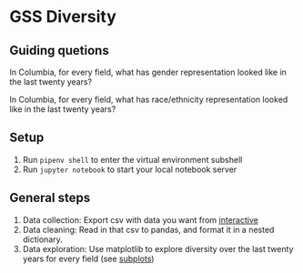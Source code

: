 # GSS Diversity

## Guiding quetions

In Columbia, for every field, what has gender representation looked like in the last twenty years?

In Columbia, for every field, what has race/ethnicity representation looked like in the last twenty years?

## Setup

1. Run `pipenv shell` to enter the virtual environment subshell
2. Run `jupyter notebook` to start your local notebook server

## General steps

1. Data collection: Export csv with data you want from [interactive](https://ncsesdata.nsf.gov/ids/gss)
2. Data cleaning: Read in that csv to pandas, and format it in a nested dictionary.
3. Data exploration: Use matplotlib to explore diversity over the last twenty years for every field (see [subplots](https://matplotlib.org/gallery/subplots_axes_and_figures/subplots_demo.html))
